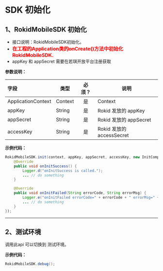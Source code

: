 # SDK 初始化
## 1、RokidMobileSDK 初始化

* 接口说明：RokidMobileSDK初始化。
* <font color=red size=3>**在工程的Application类的onCreate()方法中初始化RokidMobileSDK.**</font>
* appKey 和 appSecret 需要在若琪开放平台注册获取

**参数说明：**

| 字段         | 类型    | 必须？| 说明 |
| :---------  | --------- | :---: | --- |
| ApplicationContext | Context| 是 | Context |
| appKey | String | 是 | Rokid 发放的 appKey |
| appSecret | String | 是 | Rokid 发放的 appSecret |
| accessKey | String | 是 | Rokid 发放的 accessSecret |

**示例代码：**

```Java
RokidMobileSDK.init(context, appKey, appSecret, accessKey, new InitCompletedCallback) {
    @Override
    public void onInitSuccess() {
        Logger.d("onInitSuccess is called.");
        ... // do something
    }

    @Override
    public void onInitFailed(String errorCode, String errorMsg) {
        Logger.e("onInitFailed errorCode=" + errorCode + " errorMsg=" + errorMsg);
        ... // do something
    }
});
```

---

## 2、测试环境
调用此api 可以切换到 测试环境。

**示例代码：**

```Java
RokidMobileSDK.debug();
``` 


